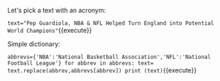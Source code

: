 
Let's pick a text with an acronym:

`text="Pep Guardiola, NBA & NFL Helped Turn England into Potential World Champions"`{{execute}}

Simple dictionary:

`abbrevs={'NBA':'National Basketball Association','NFL':'National Football League'}
for abbrev in abbrevs:
    text= text.replace(abbrev,abbrevs[abbrev])
print (text)`{{execute}}
